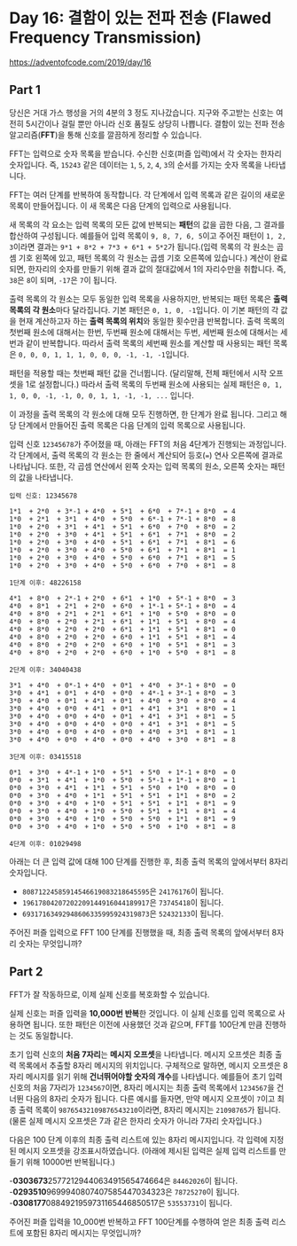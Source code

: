 # Day 16: 결함이 있는 전파 전송 (Flawed Frequency Transmission)
<https://adventofcode.com/2019/day/16>

## Part 1
당신은 거대 가스 행성을 거의 4분의 3 정도 지나갔습니다. 지구와 주고받는 신호는 여전히 5시간이나 걸릴 뿐만 아니라 신호 품질도 상당히 나쁩니다. 결함이 있는 전파 전송 알고리즘(**FFT**)을 통해 신호를 깔끔하게 정리할 수 있습니다.

FFT는 입력으로 숫자 목록을 받습니다. 수신한 신호(퍼즐 입력)에서 각 숫자는 한자리 숫자입니다. 즉, `15243` 같은 데이터는 `1`, `5`, `2`, `4`, `3`의 순서를 가지는 숫자 목록을 나타냅니다.

FFT는 여러 단계를 반복하여 동작합니다. 각 단계에서 입력 목록과 같은 길이의 새로운 목록이 만들어집니다. 이 새 목록은 다음 단계의 입력으로 사용됩니다.

새 목록의 각 요소는 입력 목록의 모든 값에 반복되는 **패턴**의 값을 곱한 다음, 그 결과를 합산하여 구성됩니다. 예를들어 입력 목록이 `9, 8, 7, 6, 5`이고 주어진 패턴이 `1, 2, 3`이라면 결과는 `9*1 + 8*2 + 7*3 + 6*1 + 5*2`가 됩니다.(입력 목록의 각 원소는 곱셈 기호 왼쪽에 있고, 패턴 목록의 각 원소는 곱셈 기호 오른쪽에 있습니다.) 계산이 완료되면, 한자리의 숫자를 만들기 위해 결과 값의 절대값에서 1의 자리수만을 취합니다. 즉, `38`은 `8`이 되며, `-17`은 `7`이 됩니다.

출력 목록의 각 원소는 모두 동일한 입력 목록을 사용하지만, 반복되는 패턴 목록은 **출력 목록의 각 원소**마다 달라집니다. 기본 패턴은 `0, 1, 0, -1`입니다. 이 기본 패턴의 각 값을 현재 계산하고자 하는 **출력 목록의 위치**와 동일한 횟수만큼 반복합니다. 출력 목록의 첫번째 원소에 대해서는 한번, 두번째 원소에 대해서는 두번, 세번째 원소에 대해서는 세번과 같이 반복합니다. 따라서 출력 목록의 세번째 원소를 계산할 때 사용되는 패턴 목록은 `0, 0, 0, 1, 1, 1, 0, 0, 0, -1, -1, -1`입니다.

패턴을 적용할 때는 첫번째 패턴 값을 건너뜁니다. (달리말해, 전체 패턴에서 시작 오프셋을 1로 설정합니다.) 따라서 출력 목록의 두번째 원소에 사용되는 실제 패턴은 `0, 1, 1, 0, 0, -1, -1, 0, 0, 1, 1, -1, -1, ...` 입니다.  

이 과정을 출력 목록의 각 원소에 대해 모두 진행하면, 한 단계가 완료 됩니다. 그리고 해당 단계에서 만들어진 출력 목록은 다음 단계의 입력 목록으로 사용됩니다.

입력 신호 `12345678`가 주어졌을 때, 아래는 FFT의 처음 4단계가 진행되는 과정입니다. 각 단계에서, 출력 목록의 각 원소는 한 줄에서 계산되어 등호(`=`) 연사 오른쪽에 결과로 나타납니다. 또한, 각 곱셈 연산에서 왼쪽 숫자는 입력 목록의 원소, 오른쪽 숫자는 패턴의 값을 나타냅니다.

``` text
입력 신호: 12345678

1*1  + 2*0  + 3*-1 + 4*0  + 5*1  + 6*0  + 7*-1 + 8*0  = 4
1*0  + 2*1  + 3*1  + 4*0  + 5*0  + 6*-1 + 7*-1 + 8*0  = 8
1*0  + 2*0  + 3*1  + 4*1  + 5*1  + 6*0  + 7*0  + 8*0  = 2
1*0  + 2*0  + 3*0  + 4*1  + 5*1  + 6*1  + 7*1  + 8*0  = 2
1*0  + 2*0  + 3*0  + 4*0  + 5*1  + 6*1  + 7*1  + 8*1  = 6
1*0  + 2*0  + 3*0  + 4*0  + 5*0  + 6*1  + 7*1  + 8*1  = 1
1*0  + 2*0  + 3*0  + 4*0  + 5*0  + 6*0  + 7*1  + 8*1  = 5
1*0  + 2*0  + 3*0  + 4*0  + 5*0  + 6*0  + 7*0  + 8*1  = 8

1단계 이후: 48226158

4*1  + 8*0  + 2*-1 + 2*0  + 6*1  + 1*0  + 5*-1 + 8*0  = 3
4*0  + 8*1  + 2*1  + 2*0  + 6*0  + 1*-1 + 5*-1 + 8*0  = 4
4*0  + 8*0  + 2*1  + 2*1  + 6*1  + 1*0  + 5*0  + 8*0  = 0
4*0  + 8*0  + 2*0  + 2*1  + 6*1  + 1*1  + 5*1  + 8*0  = 4
4*0  + 8*0  + 2*0  + 2*0  + 6*1  + 1*1  + 5*1  + 8*1  = 0
4*0  + 8*0  + 2*0  + 2*0  + 6*0  + 1*1  + 5*1  + 8*1  = 4
4*0  + 8*0  + 2*0  + 2*0  + 6*0  + 1*0  + 5*1  + 8*1  = 3
4*0  + 8*0  + 2*0  + 2*0  + 6*0  + 1*0  + 5*0  + 8*1  = 8

2단계 이후: 34040438

3*1  + 4*0  + 0*-1 + 4*0  + 0*1  + 4*0  + 3*-1 + 8*0  = 0
3*0  + 4*1  + 0*1  + 4*0  + 0*0  + 4*-1 + 3*-1 + 8*0  = 3
3*0  + 4*0  + 0*1  + 4*1  + 0*1  + 4*0  + 3*0  + 8*0  = 4
3*0  + 4*0  + 0*0  + 4*1  + 0*1  + 4*1  + 3*1  + 8*0  = 1
3*0  + 4*0  + 0*0  + 4*0  + 0*1  + 4*1  + 3*1  + 8*1  = 5
3*0  + 4*0  + 0*0  + 4*0  + 0*0  + 4*1  + 3*1  + 8*1  = 5
3*0  + 4*0  + 0*0  + 4*0  + 0*0  + 4*0  + 3*1  + 8*1  = 1
3*0  + 4*0  + 0*0  + 4*0  + 0*0  + 4*0  + 3*0  + 8*1  = 8

3단계 이후: 03415518

0*1  + 3*0  + 4*-1 + 1*0  + 5*1  + 5*0  + 1*-1 + 8*0  = 0
0*0  + 3*1  + 4*1  + 1*0  + 5*0  + 5*-1 + 1*-1 + 8*0  = 1
0*0  + 3*0  + 4*1  + 1*1  + 5*1  + 5*0  + 1*0  + 8*0  = 0
0*0  + 3*0  + 4*0  + 1*1  + 5*1  + 5*1  + 1*1  + 8*0  = 2
0*0  + 3*0  + 4*0  + 1*0  + 5*1  + 5*1  + 1*1  + 8*1  = 9
0*0  + 3*0  + 4*0  + 1*0  + 5*0  + 5*1  + 1*1  + 8*1  = 4
0*0  + 3*0  + 4*0  + 1*0  + 5*0  + 5*0  + 1*1  + 8*1  = 9
0*0  + 3*0  + 4*0  + 1*0  + 5*0  + 5*0  + 1*0  + 8*1  = 8

4단계 이후: 01029498
```

아래는 더 큰 입력 값에 대해 100 단계를 진행한 후, 최종 출력 목록의 앞에서부터 8자리 숫자입니다.

- `80871224585914546619083218645595`은 `24176176`이 됩니다.
- `19617804207202209144916044189917`은 `73745418`이 됩니다.
- `69317163492948606335995924319873`은 `52432133`이 됩니다.

주어진 퍼즐 입력으로 FFT 100 단계를 진행했을 때, 최종 출력 목록의 앞에서부터 8자리 숫자는 무엇입니까?

## Part 2
FFT가 잘 작동하므로, 이제 실제 신호를 복호화할 수 있습니다.

실제 신호는 퍼즐 입력을 **10,000번 반복**한 것입니다. 이 실제 신호를 입력 목록으로 사용하면 됩니다. 또한 패턴은 이전에 사용했던 것과 같으며, FFT를 100단계 만큼 진행하는 것도 동일합니다.

초기 입력 신호의 **처음 7자리**는 **메시지 오프셋**을 나타냅니다. 메시지 오프셋은 최종 출력 목록에서 추출할 8자리 메시지의 위치입니다. 구체적으로 말하면, 메시지 오프셋은 8자리 메시지를 읽기 위해 **건너뛰어야할 숫자의 개수**를 나타냅니다. 예를들어 초기 입력 신호의 처음 7자리가 `1234567`이면, 8자리 메시지는 최종 출력 목록에서 `1234567`을 건너뛴 다음의 8자리 숫자가 됩니다. 다른 예시를 들자면, 만약 메시지 오프셋이 `7`이고 최종 출력 목록이 `98765432109876543210`이라면, 8자리 메시지는 `21098765`가 됩니다. (물론 실제 메시지 오프셋은 7과 같은 한자리 숫자가 아니라 7자리 숫자입니다.)

다음은 100 단계 이후의 최종 출력 리스트에 있는 8자리 메시지입니다. 각 입력에 지정된 메시지 오프셋을 강조표시하였습니다. (아래에 제시된 입력은 실제 입력 리스트를 만들기 위해 10000번 반복됩니다.)


-**0303673**2577212944063491565474664은 `84462026`이 됩니다.
-**0293510**9699940807407585447034323은 `78725270`이 됩니다.
-**0308177**0884921959731165446850517은 `53553731`이 됩니다.

주어진 퍼즐 입력을 10_000번 반복하고 FFT 100단계를 수행하여 얻은 최종 출력 리스트에 포함된 8자리 메시지는 무엇입니까?